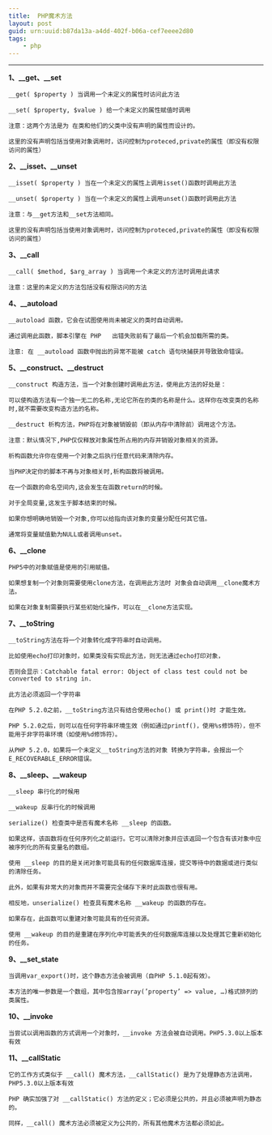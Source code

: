 ```yaml
---
title:  PHP魔术方法
layout: post
guid: urn:uuid:b87da13a-a4dd-402f-b06a-cef7eeee2d80
tags:
    - php
---
```


******


<!-- more -->

**1、__get、__set**

	__get( $property ) 当调用一个未定义的属性时访问此方法

	__set( $property, $value ) 给一个未定义的属性赋值时调用

	注意：这两个方法是为 在类和他们的父类中没有声明的属性而设计的。

	这里的没有声明包括当使用对象调用时，访问控制为proteced,private的属性（即没有权限访问的属性）

**2、__isset、__unset**

	__isset( $property ) 当在一个未定义的属性上调用isset()函数时调用此方法

	__unset( $property ) 当在一个未定义的属性上调用unset()函数时调用此方法

	注意：与__get方法和__set方法相同。

	这里的没有声明包括当使用对象调用时，访问控制为proteced,private的属性（即没有权限访问的属性）

**3、__call**

	__call( $method, $arg_array ) 当调用一个未定义的方法时调用此请求

	注意：这里的未定义的方法包括没有权限访问的方法

**4、__autoload**

	__autoload 函数，它会在试图使用尚未被定义的类时自动调用。

	通过调用此函数，脚本引擎在 PHP 	出错失败前有了最后一个机会加载所需的类。

	注意: 在 __autoload 函数中抛出的异常不能被 catch 语句块捕获并导致致命错误。

**5、__construct、__destruct**

	__construct 构造方法，当一个对象创建时调用此方法，使用此方法的好处是：

	可以使构造方法有一个独一无二的名称,无论它所在的类的名称是什么。这样你在改变类的名称时,就不需要改变构造方法的名称。

	__destruct 析构方法，PHP将在对象被销毁前（即从内存中清除前）调用这个方法。

	注意：默认情况下,PHP仅仅释放对象属性所占用的内存并销毁对象相关的资源。

	析构函数允许你在使用一个对象之后执行任意代码来清除内存。

	当PHP决定你的脚本不再与对象相关时,析构函数将被调用。

	在一个函数的命名空间内,这会发生在函数return的时候。

	对于全局变量,这发生于脚本结束的时候。

	如果你想明确地销毁一个对象,你可以给指向该对象的变量分配任何其它值。

	通常将变量赋值勤为NULL或者调用unset。

**6、__clone**

	PHP5中的对象赋值是使用的引用赋值。

	如果想复制一个对象则需要使用clone方法，在调用此方法时 对象会自动调用__clone魔术方法。

	如果在对象复制需要执行某些初始化操作，可以在__clone方法实现。

**7、__toString**

	__toString方法在将一个对象转化成字符串时自动调用。

	比如使用echo打印对象时，如果类没有实现此方法，则无法通过echo打印对象，

	否则会显示：Catchable fatal error: Object of class test could not be converted to string in.

	此方法必须返回一个字符串

	在PHP 5.2.0之前，__toString方法只有结合使用echo() 或 print()时 才能生效。

	PHP 5.2.0之后，则可以在任何字符串环境生效（例如通过printf()，使用%s修饰符），但不能用于非字符串环境（如使用%d修饰符）。

	从PHP 5.2.0，如果将一个未定义__toString方法的对象 转换为字符串，会报出一个E_RECOVERABLE_ERROR错误。

**8、__sleep、__wakeup**

	__sleep 串行化的时候用

	__wakeup 反串行化的时候调用

	serialize() 检查类中是否有魔术名称 __sleep 的函数。

	如果这样，该函数将在任何序列化之前运行。它可以清除对象并应该返回一个包含有该对象中应被序列化的所有变量名的数组。

	使用 __sleep 的目的是关闭对象可能具有的任何数据库连接，提交等待中的数据或进行类似的清除任务。

	此外，如果有非常大的对象而并不需要完全储存下来时此函数也很有用。

	相反地，unserialize() 检查具有魔术名称 __wakeup 的函数的存在。

	如果存在，此函数可以重建对象可能具有的任何资源。
	
	使用 __wakeup 的目的是重建在序列化中可能丢失的任何数据库连接以及处理其它重新初始化的任务。

**9、__set_state**

	当调用var_export()时，这个静态方法会被调用（自PHP 5.1.0起有效）。

	本方法的唯一参数是一个数组，其中包含按array(’property’ => value, …)格式排列的类属性。

**10、__invoke**

	当尝试以调用函数的方式调用一个对象时，__invoke 方法会被自动调用。PHP5.3.0以上版本有效

**11、__callStatic**

	它的工作方式类似于 __call() 魔术方法，__callStatic() 是为了处理静态方法调用，PHP5.3.0以上版本有效

	PHP 确实加强了对 __callStatic() 方法的定义；它必须是公共的，并且必须被声明为静态的。

	同样，__call() 魔术方法必须被定义为公共的，所有其他魔术方法都必须如此。
